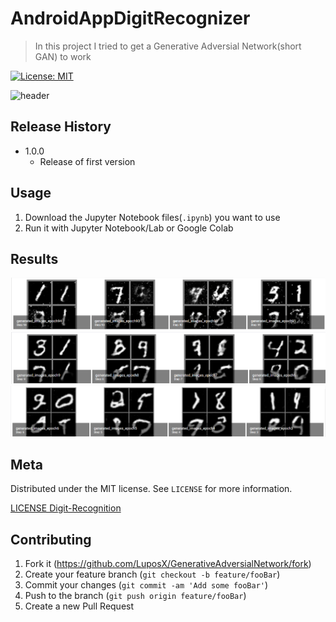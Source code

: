 # AndroidAppDigitRecognizer
> In this project I tried to get a Generative Adversial Network(short GAN) to work

[![License: MIT](https://img.shields.io/badge/License-MIT-yellow.svg)](https://opensource.org/licenses/MIT)


![header](image.png)

## Release History
*   1.0.0
    *   Release of first version

## Usage
1. Download the Jupyter Notebook files(`.ipynb`) you want to use 
2. Run it with Jupyter Notebook/Lab or Google Colab 

## Results
![GAN_MNIST](Images/gan_mnist.PNG)
![DCGAN_MNIST](Images/DCGAN_mnist.PNG)
![DCGAN_V2_MNIST](Images/DCGAN_v2_mnist.PNG)

## Meta


Distributed under the MIT license. See ``LICENSE`` for more information.

[LICENSE Digit-Recognition](https://github.com/LuposX/BostonHousingPrediction/blob/master/LICENSE)

## Contributing

1.  Fork it (<https://github.com/LuposX/GenerativeAdversialNetwork/fork>)
2.  Create your feature branch (`git checkout -b feature/fooBar`)
3.  Commit your changes (`git commit -am 'Add some fooBar'`)
4.  Push to the branch (`git push origin feature/fooBar`)
5.  Create a new Pull Request

[license-url]: https://github.com/LuposX/AndroidAppDigitRecognizer/blob/master/LICENSE
[codacy-badge]: https://api.codacy.com/project/badge/Grade/83a9aefbc07c469cb115e69ba3a23208
[codacy-url]:https://www.codacy.com/manual/LuposX/AndroidAppDigitRecognizer?utm_source=github.com&amp;utm_medium=referral&amp;utm_content=LuposX/AndroidAppDigitRecognizer&amp;utm_campaign=Badge_Grade
